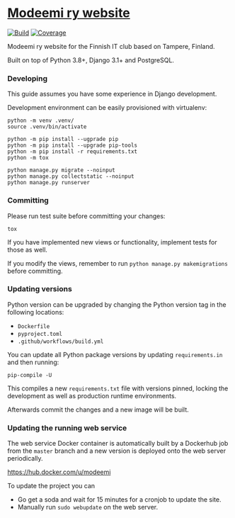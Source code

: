 # [Modeemi ry website](https://www.modeemi.fi)

[![Build](https://github.com/modeemi/website/workflows/Build/badge.svg)](https://github.com/modeemi/website/actions)
[![Coverage](https://codecov.io/gh/modeemi/website/branch/master/graph/badge.svg)](https://codecov.io/gh/imodeemi/website)

Modeemi ry website for the Finnish IT club based on Tampere, Finland.

Built on top of Python 3.8+, Django 3.1+ and PostgreSQL.

### Developing

This guide assumes you have some experience in Django development.

Development environment can be easily provisioned with virtualenv:

    python -m venv .venv/
    source .venv/bin/activate

    python -m pip install --ugprade pip
    python -m pip install --upgrade pip-tools
    python -m pip install -r requirements.txt
    python -m tox

    python manage.py migrate --noinput
    python manage.py collectstatic --noinput
    python manage.py runserver

### Committing

Please run test suite before committing your changes:

    tox

If you have implemented new views or functionality, implement tests for those as well.

If you modify the views, remember to run `python manage.py makemigrations` before committing.

### Updating versions

Python version can be upgraded by changing the Python version tag in the following locations:

- `Dockerfile`
- `pyproject.toml`
- `.github/workflows/build.yml`

You can update all Python package versions by updating `requirements.in` and then running:

    pip-compile -U

This compiles a new `requirements.txt` file with versions pinned, locking the development as well as production runtime environments.

Afterwards commit the changes and a new image will be built.

### Updating the running web service

The web service Docker container is automatically built by a Dockerhub job
from the `master` branch and a new version is deployed onto the web server periodically.

https://hub.docker.com/u/modeemi

To update the project you can

- Go get a soda and wait for 15 minutes for a cronjob to update the site.
- Manually run `sudo webupdate` on the web server.
